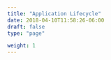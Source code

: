 ```yaml
---
title: "Application Lifecycle"
date: 2018-04-10T11:58:26-06:00
draft: false
type: "page"

weight: 1
---
```




